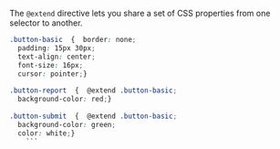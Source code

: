 The `@extend` directive lets you share a set of CSS properties from one selector to another.
```SCSS
.button-basic  {  border: none;  
  padding: 15px 30px;  
  text-align: center;  
  font-size: 16px;  
  cursor: pointer;}  
  
.button-report  {  @extend .button-basic;  
  background-color: red;}  
  
.button-submit  {  @extend .button-basic;  
  background-color: green;  
  color: white;}
	```